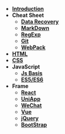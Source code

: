 - [**Introduction**](./README.md)
- **Cheat Sheet**
  <!-- - [**Karaoke**](./CheatSheet/Karaoke/song.md) -->
  <!-- - [**Language**](./CheatSheet/Language/language.md) -->
  - [**Data Recovery**](./CheatSheet/INFOSEC/底层数据恢复.md)
  - [**MarkDown**](./CheatSheet/MarkDown/MarkDown.md)
  - [**RegExp**](./CheatSheet/RegExp/RegExp.md)
  - [**Git**](./CheatSheet/Git/git.md)
  - [**WebPack**](./CheatSheet/webpack/webpack.md)
- [**HTML**](./html%20css/html.md)
- [**CSS**](./html%20css/css.md)
- **JavaScript**
  - [**Js Basis**](./JavaScript/JavaScript.md)
  - [**ES5/ES6**](./JavaScript/ES5_6.md)
- **Frame**
  - [**React**](./Frame/React/react.md)
  - [**UniApp**](./Frame/Uniapp/uniapp.md)
  - [**WeChat**](./Frame/WeChat/WeChat.md)
  - [**Vue**](./Frame/Vue/Vue.md)
  - [**jQuery**](./Frame/jQuery/jQuery.md)
  - [**BootStrap**](./Frame/Bootstrap3/BootStrap.md)
  <!-- - [**Project**](./Project/project.md) -->
